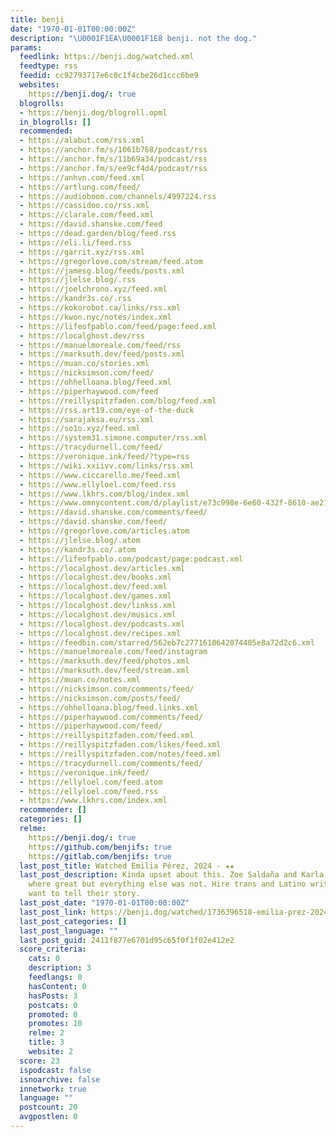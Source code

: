 ```yaml
---
title: benji
date: "1970-01-01T00:00:00Z"
description: "\U0001F1EA\U0001F1E8 benji. not the dog."
params:
  feedlink: https://benji.dog/watched.xml
  feedtype: rss
  feedid: cc92793717e6c0c1f4cbe26d1ccc6be9
  websites:
    https://benji.dog/: true
  blogrolls:
  - https://benji.dog/blogroll.opml
  in_blogrolls: []
  recommended:
  - https://alabut.com/rss.xml
  - https://anchor.fm/s/1061b768/podcast/rss
  - https://anchor.fm/s/11b69a34/podcast/rss
  - https://anchor.fm/s/ee9cf4d4/podcast/rss
  - https://anhvn.com/feed.xml
  - https://artlung.com/feed/
  - https://audioboom.com/channels/4997224.rss
  - https://cassidoo.co/rss.xml
  - https://clarale.com/feed.xml
  - https://david.shanske.com/feed
  - https://dead.garden/blog/feed.rss
  - https://eli.li/feed.rss
  - https://garrit.xyz/rss.xml
  - https://gregorlove.com/stream/feed.atom
  - https://jamesg.blog/feeds/posts.xml
  - https://jlelse.blog/.rss
  - https://joelchrono.xyz/feed.xml
  - https://kandr3s.co/.rss
  - https://kokorobot.ca/links/rss.xml
  - https://kwon.nyc/notes/index.xml
  - https://lifeofpablo.com/feed/page:feed.xml
  - https://localghost.dev/rss
  - https://manuelmoreale.com/feed/rss
  - https://marksuth.dev/feed/posts.xml
  - https://muan.co/stories.xml
  - https://nicksimson.com/feed/
  - https://ohhelloana.blog/feed.xml
  - https://piperhaywood.com/feed
  - https://reillyspitzfaden.com/blog/feed.xml
  - https://rss.art19.com/eye-of-the-duck
  - https://sarajaksa.eu/rss.xml
  - https://so1o.xyz/feed.xml
  - https://system31.simone.computer/rss.xml
  - https://tracydurnell.com/feed/
  - https://veronique.ink/feed/?type=rss
  - https://wiki.xxiivv.com/links/rss.xml
  - https://www.ciccarello.me/feed.xml
  - https://www.ellyloel.com/feed.rss
  - https://www.lkhrs.com/blog/index.xml
  - https://www.omnycontent.com/d/playlist/e73c998e-6e60-432f-8610-ae210140c5b1/9dc914ae-df2a-4038-bbba-aff20107d1ab/30f0cdc5-cac4-4b33-ae56-aff20107d1cc/podcast.rss
  - https://david.shanske.com/comments/feed/
  - https://david.shanske.com/feed/
  - https://gregorlove.com/articles.atom
  - https://jlelse.blog/.atom
  - https://kandr3s.co/.atom
  - https://lifeofpablo.com/podcast/page:podcast.xml
  - https://localghost.dev/articles.xml
  - https://localghost.dev/books.xml
  - https://localghost.dev/feed.xml
  - https://localghost.dev/games.xml
  - https://localghost.dev/linkss.xml
  - https://localghost.dev/musics.xml
  - https://localghost.dev/podcasts.xml
  - https://localghost.dev/recipes.xml
  - https://feedbin.com/starred/562eb7c2771610642074405e8a72d2c6.xml
  - https://manuelmoreale.com/feed/instagram
  - https://marksuth.dev/feed/photos.xml
  - https://marksuth.dev/feed/stream.xml
  - https://muan.co/notes.xml
  - https://nicksimson.com/comments/feed/
  - https://nicksimson.com/posts/feed/
  - https://ohhelloana.blog/feed.links.xml
  - https://piperhaywood.com/comments/feed/
  - https://piperhaywood.com/feed/
  - https://reillyspitzfaden.com/feed.xml
  - https://reillyspitzfaden.com/likes/feed.xml
  - https://reillyspitzfaden.com/notes/feed.xml
  - https://tracydurnell.com/comments/feed/
  - https://veronique.ink/feed/
  - https://ellyloel.com/feed.atom
  - https://ellyloel.com/feed.rss
  - https://www.lkhrs.com/index.xml
  recommender: []
  categories: []
  relme:
    https://benji.dog/: true
    https://github.com/benjifs: true
    https://gitlab.com/benjifs: true
  last_post_title: Watched Emilia Pérez, 2024 - ★★
  last_post_description: Kinda upset about this. Zoe Saldaña and Karla Sofía Gascón
    where great but everything else was not. Hire trans and Latino writers if you
    want to tell their story.
  last_post_date: "1970-01-01T00:00:00Z"
  last_post_link: https://benji.dog/watched/1736396518-emilia-prez-2024/
  last_post_categories: []
  last_post_language: ""
  last_post_guid: 2411f877e6701d95c65f0f1f02e412e2
  score_criteria:
    cats: 0
    description: 3
    feedlangs: 0
    hasContent: 0
    hasPosts: 3
    postcats: 0
    promoted: 0
    promotes: 10
    relme: 2
    title: 3
    website: 2
  score: 23
  ispodcast: false
  isnoarchive: false
  innetwork: true
  language: ""
  postcount: 20
  avgpostlen: 0
---
```

